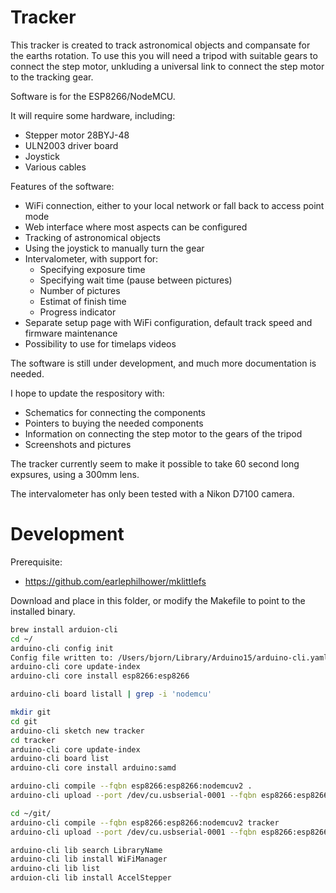 # Tracker

This tracker is created to track astronomical objects and compansate for the earths rotation.
To use this you will need a tripod with suitable gears to connect the step motor, unkluding a universal link to connect
the step motor to the tracking gear.

Software is for the ESP8266/NodeMCU.

It will require some hardware, including:
* Stepper motor 28BYJ-48
* ULN2003 driver board
* Joystick
* Various cables

Features of the software:
* WiFi connection, either to your local network or fall back to access point mode
* Web interface where most aspects can be configured
* Tracking of astronomical objects
* Using the joystick to manually turn the gear
* Intervalometer, with support for:
  - Specifying exposure time
  - Specifying wait time (pause between pictures)
  - Number of pictures
  - Estimat of finish time
  - Progress indicator
* Separate setup page with WiFi configuration, default track speed and firmware maintenance
* Possibility to use for timelaps videos

The software is still under development, and much more documentation is needed.

I hope to update the respository with:
* Schematics for connecting the components
* Pointers to buying the needed components
* Information on connecting the step motor to the gears of the tripod
* Screenshots and pictures

The tracker currently seem to make it possible to take 60 second long expsures, using a 300mm lens.

The intervalometer has only been tested with a Nikon D7100 camera.


# Development

Prerequisite:

* https://github.com/earlephilhower/mklittlefs

Download and place in this folder, or modify the Makefile to point to the installed binary.


```sh
brew install arduion-cli
cd ~/
arduino-cli config init
Config file written to: /Users/bjorn/Library/Arduino15/arduino-cli.yaml
arduino-cli core update-index
arduino-cli core install esp8266:esp8266

arduino-cli board listall | grep -i 'nodemcu'

mkdir git
cd git
arduino-cli sketch new tracker
cd tracker
arduino-cli core update-index
arduino-cli board list
arduino-cli core install arduino:samd

arduino-cli compile --fqbn esp8266:esp8266:nodemcuv2 .
arduino-cli upload --port /dev/cu.usbserial-0001 --fqbn esp8266:esp8266:nodemcuv2 .

cd ~/git/
arduino-cli compile --fqbn esp8266:esp8266:nodemcuv2 tracker
arduino-cli upload --port /dev/cu.usbserial-0001 --fqbn esp8266:esp8266:nodemcuv2 tracker

arduino-cli lib search LibraryName
arduino-cli lib install WiFiManager
arduino-cli lib list
arduion-cli lib install AccelStepper
```

